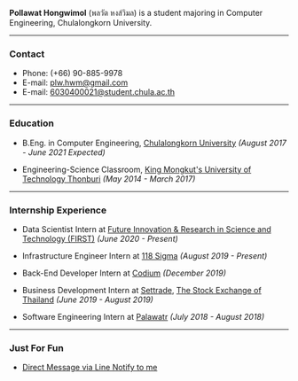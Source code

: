 **Pollawat Hongwimol** (พลวัต หงส์วิมล) is a student majoring in Computer Engineering, Chulalongkorn University.

---

### Contact

- Phone: (+66) 90-885-9978
- E-mail: <plw.hwm@gmail.com>
- E-mail: <6030400021@student.chula.ac.th>

---

### Education

* B.Eng. in Computer Engineering, [Chulalongkorn University](https://www.chula.ac.th/) *(August 2017 - June 2021 Expected)*

* Engineering-Science Classroom, [King Mongkut's University of Technology Thonburi](http://global.kmutt.ac.th/) *(May 2014 - March 2017)*

---

### Internship Experience

- Data Scientist Intern at [Future Innovation & Research in Science and Technology (FIRST)](http://www.first.chula.ac.th/) *(June 2020 - Present)*

- Infrastructure Engineer Intern at [118 Sigma](https://118sigma.com/) *(August 2019 - Present)*

- Back-End Developer Intern at [Codium](https://www.codium.co/) *(December 2019)*

- Business Development Intern at [Settrade](https://www.settrade.com), [The Stock Exchange of Thailand](https://www.set.or.th/) *(June 2019 - August 2019)*

- Software Engineering Intern at [Palawatr](https://www.palawatr.co.th/home) *(July 2018 - August 2018)*

---

### Just For Fun

* [Direct Message via Line Notify to me](/direct-message.html)

<!-- * [page 2](/page2.md) -->
